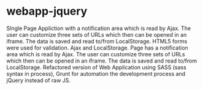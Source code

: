 # webapp-jquery

SIngle Page Appliction with a notification area which is read by Ajax. The user can customize three sets of URLs which then can be opened in an iframe. The data is saved and read to/from LocalStorage. HTML5 forms were used for validation. Ajax and LocalStorage. Page has a notification area which is read by Ajax. The user can customize three sets of URLs which then can be opened in an iframe. The data is saved and read to/from LocalStorage. Refactored version of Web Application using SASS (sass syntax in process), Grunt for automation the development process and jQuery instead of raw JS.

